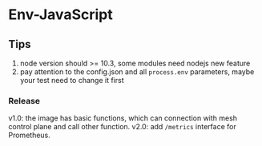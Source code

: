 # Env-JavaScript

## Tips
1. node version should >= 10.3, some modules need nodejs new feature
2. pay attention to the config.json and all `process.env` parameters, maybe your test need to change it first

### Release

v1.0: the image has basic functions, which can connection with mesh control plane and call other function.
v2.0: add `/metrics` interface for Prometheus.
